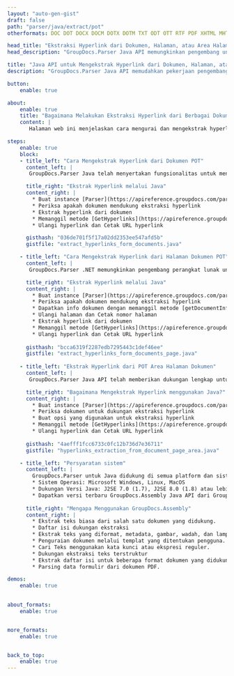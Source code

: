```yaml
---
layout: "auto-gen-gist"
draft: false
path: "parser/java/extract/pot"
otherformats: DOC DOT DOCX DOCM DOTX DOTM TXT ODT OTT RTF PDF XHTML MHTML MD XML EPUB FB2 CHM XLS XLT XLSX XLSM XLSB XLTX XLTM ODS CSV OTS XLA XLAM PPT PPTX  PPS PPSX PPTM POTX PPSM ODP OTP PST OST EML EMLX MSG ONE 

head_title: "Ekstraksi Hyperlink dari Dokumen, Halaman, atau Area Halaman melalui Java API"
head_description: "GroupDocs.Parser Java API memungkinkan pengembang untuk mengekstrak hyperlink dari dokumen, halaman dokumen atau area halaman tertentu dari Excel, PowerPoint, PDF, Outlook & lainnya."

title: "Java API untuk Mengekstrak Hyperlink dari Dokumen, Halaman, atau Area halaman tertentu "
description: "GroupDocs.Parser Java API memudahkan pekerjaan pengembang dengan memungkinkan mereka mengekstrak hyperlink dari dokumen, halaman dokumen atau halaman tertentu Area PDF, DOCX, PPTX, EML, MSG, XLS, XLSX, CSV, RTF, EPUB dan banyak lagi."

button:
    enable: true

about:
    enable: true
    title: "Bagaimana Melakukan Ekstraksi Hyperlink dari Berbagai Dokumen melalui Java?"
    content: |
       Halaman web ini menjelaskan cara mengurai dan mengekstrak hyperlink dari berbagai jenis dokumen, halaman dokumen, atau area halaman tertentu hanya dengan menggunakan beberapa baris kode Java. Hyperlink bisa sangat berguna untuk menavigasi antar halaman atau situs Web dan dapat menunjuk ke seluruh dokumen atau ke bagian tertentu dalam dokumen, grafik, suara, alamat email dan banyak lagi. GroupDocs.Parser untuk Java adalah API yang sangat kuat yang memungkinkan pengembang perangkat lunak untuk mengurai dokumen dan mengekstrak teks serta metadata dari berbagai dokumen populer di dalam aplikasi Java mereka sendiri. Ini telah menyertakan beberapa fitur canggih untuk mengekstraksi teks & hyperlink dari berbagai jenis dokumen seperti PDF, Email, Ebook, format Microsoft Office: Word (DOC, DOCX), PowerPoint (PPT, PPTX), Excel (XLS, XLSX), format LibreOffice dan masih banyak lagi.

steps:
    enable: true
    block:
    - title_left: "Cara Mengekstrak Hyperlink dari Dokumen POT"
      content_left: |
       GroupDocs.Parser Java telah menyertakan fungsionalitas untuk mengekstraksi Hyperlink dari dokumen POT. Contoh kode Java berikut menunjukkan bagaimana hyperlink dapat diekstraksi dari dokumen POT. 

      title_right: "Ekstrak Hyperlink melalui Java"
      content_right: |
        * Buat instance [Parser](https://apireference.groupdocs.com/parser/java/com.groupdocs.parser/Parser) 
        * Periksa apakah dokumen mendukung ekstraksi hyperlink
        * Ekstrak hyperlink dari dokumen
        * Memanggil metode [GetHyperlinks](https://apireference.groupdocs.com/parser/java/com.groupdocs.parser/Parser#getHyperlinks()) mengekstrak semua hyperlink dari seluruh dokumen.
        * Ulangi hyperlink dan Cetak URL hyperlink

      gisthash: "036de701f5f17a02dd2353ee547afd5b"
      gistfile: "extract_hyperlinks_form_documents.java"

    - title_left: "Cara Mengekstrak Hyperlink dari Halaman Dokumen POT"
      content_left: |
       GroupDocs.Parser .NET memungkinkan pengembang perangkat lunak untuk mengekstrak hyperlink dari dokumen POT dengan beberapa baris kode. Kode C# .NET di bawah ini menunjukkan ekstraksi hyperlink di dalam dokumen POT. 

      title_right: "Ekstrak Hyperlink melalui Java"
      content_right: |
        * Buat instance [Parser](https://apireference.groupdocs.com/parser/java/com.groupdocs.parser/Parser) 
        * Periksa apakah dokumen mendukung ekstraksi hyperlink
        * Dapatkan info dokumen dengan memanggil metode [getDocumentInfo](https://apireference.groupdocs.com/parser/java/com.groupdocs.parser/Parser#getDocumentInfo()).
        * Ulangi halaman dan Cetak nomor halaman
        * Ekstrak hyperlink dari dokumen
        * Memanggil metode [GetHyperlinks](https://apireference.groupdocs.com/parser/java/com.groupdocs.parser/Parser#getHyperlinks()) mengekstrak semua hyperlink dari seluruh dokumen.
        * Ulangi hyperlink dan Cetak URL hyperlink
     
      gisthash: "bcca6319f2287edb7295443c1def46ee"
      gistfile: "extract_hyperlinks_form_documents_page.java"
      
    - title_left: "Ekstrak Hyperlink dari POT Area Halaman Dokumen"
      content_left: |
       GroupDocs.Parser Java API telah memberikan dukungan lengkap untuk mengekstrak hyperlink dari halaman dokumen POT dengan mudah. Kode Java berikut menunjukkan bagaimana programmer dapat mengekstrak hyperlink dari area halaman dokumen POT di dalam aplikasi Java mereka sendiri.

      title_right: "Bagaimana Mengekstrak Hyperlink menggunakan Java?"
      content_right: |
        * Buat instance [Parser](https://apireference.groupdocs.com/parser/java/com.groupdocs.parser/Parser) 
        * Periksa dokumen untuk dukungan ekstraksi hyperlink
        * Buat opsi yang digunakan untuk ekstraksi hyperlink
        * Memanggil metode [GetHyperlinks](https://apireference.groupdocs.com/parser/java/com.groupdocs.parser/Parser#getHyperlinks()) mengekstrak semua hyperlink dari seluruh dokumen.
        * Ulangi hyperlink dan Cetak URL hyperlink
     
      gisthash: "4aefff1fcc6733c0fc12b736d7e36711"
      gistfile: "hyperlinks_extraction_from_document_page_area.java"

    - title_left: "Persyaratan sistem"
      content_left: |
        GroupDocs.Parser untuk Java didukung di semua platform dan sistem operasi utama. Itu dapat menghasilkan dokumen dalam Microsoft Word, Excel, PowerPoint, Outlook, OpenOffice & 50+ format lainnya. Untuk panduan persyaratan sistem lengkap, silakan kunjungi persyaratan sistem sebelum menjalankan kode di bawah ini, pastikan Anda telah menginstal prasyarat berikut di sistem Anda:
        * Sistem Operasi: Microsoft Windows, Linux, MacOS
        * Dukungan Versi Java: J2SE 7.0 (1.7), J2SE 8.0 (1.8) atau lebih tinggi
        * Dapatkan versi terbaru GroupDocs.Assembly Java API dari GroupDocs [Repository](https://repository.groupdocs.com/webapp/#/artifacts/browse/tree/General/repo/com/groupdocs/groupdocs-parser)
        
      title_right: "Mengapa Menggunakan GroupDocs.Assembly"
      content_right: |
        * Ekstrak teks biasa dari salah satu dokumen yang didukung.
        * Daftar isi dukungan ekstraksi
        * Ekstrak teks yang diformat, metadata, gambar, wadah, dan lampiran.
        * Penguraian dokumen melalui templat yang ditentukan pengguna.
        * Cari Teks menggunakan kata kunci atau ekspresi reguler. 
        * Dukungan ekstraksi teks terstruktur
        * Ekstrak daftar isi untuk beberapa format dokumen yang didukung.
        * Parsing data formulir dari dokumen PDF.

demos:
    enable: true
        

about_formats:
    enable: true


more_formats:
    enable: true


back_to_top:
    enable: true
---
```

